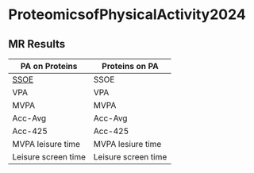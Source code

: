 # ProteomicsofPhysicalActivity2024

## MR Results

| PA on Proteins      | Proteins on PA      |
| ----------------    | ------------------  |
| [SSOE](https://huygens.science.uva.nl:/VolcaNoseR2/?data=5;;b2;P;outcome&vis=4;0.8;0,0;2;significant;sig&can=25;TRUE;;&layout=;;;;;X;600;800&color=1;none&label=;;;;;;24;24;18;6;&url=https://raw.githubusercontent.com/arora4248/test/master/VolcaNose_Sample_MR_ssoe.txt_on2940proteins_wald.ratio_expoflessthan5e-8_20240212.csv)                | SSOE                |
| VPA                 | VPA                 |
| MVPA                | MVPA                |
| Acc-Avg             | Acc-Avg             |
| Acc-425             | Acc-425             |
| MVPA leisure time   | MVPA lesiure time   |
| Leisure screen time | Leisure screen time |
